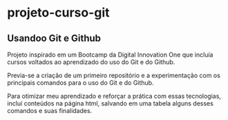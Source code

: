 # projeto-curso-git

## Usandoo Git e Github

Projeto inspirado em um Bootcamp da Digital Innovation One que incluía cursos voltados ao aprendizado do uso do Git e do Github.

Previa-se a criação de um primeiro repositório e a experimentação com os principais comandos para o uso do Git e do Github.

Para otimizar meu aprendizado e reforçar a prática com essas tecnologias, incluí conteúdos na página html, salvando em uma tabela alguns desses comandos e suas finalidades.
